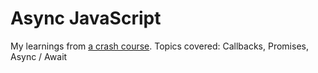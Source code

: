 # Async JavaScript

My learnings from [a crash course](https://youtu.be/PoRJizFvM7s). Topics covered: Callbacks, Promises, Async / Await
